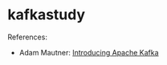 # kafkastudy

References:
- Adam Mautner: [Introducing Apache Kafka](https://imarcats.wordpress.com/2019/02/13/introducing-apache-kafka/)
